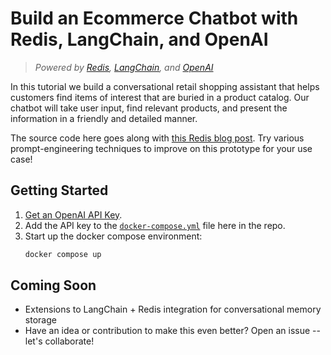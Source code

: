# Build an Ecommerce Chatbot with Redis, LangChain, and OpenAI


>*Powered by [Redis](https://redis.io), [LangChain](https://python.langchain.com/en/latest/), and [OpenAI](https://platform.openai.com)*

In this tutorial we build a conversational retail shopping assistant that helps customers find items of interest that are buried in a product catalog. Our chatbot will take user input, find relevant products, and present the information in a friendly and detailed manner.

The source code here goes along with [this Redis blog post](https://redis.com/blog/build-ecommerce-chatbot-with-redis/). Try various prompt-engineering techniques to improve on this prototype for your use case!

## Getting Started

1. [Get an OpenAI API Key](https://platform.openai.com).
2. Add the API key to the [`docker-compose.yml`](./docker-compose.yml) file here in the repo.
3. Start up the docker compose environment:
    ```bash
    docker compose up
    ```

## Coming Soon

- Extensions to LangChain + Redis integration for conversational memory storage
- Have an idea or contribution to make this even better? Open an issue -- let's collaborate!
